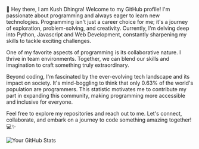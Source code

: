 👋 Hey there, I am Kush Dhingra!
Welcome to my GitHub profile! I'm passionate about programming and always eager to learn new technologies. Programming isn't just a career choice for me; it's a journey of exploration, problem-solving, and creativity. Currently, I'm delving deep into Python, Javascript and Web Development, constantly sharpening my skills to tackle exciting challenges.

One of my favorite aspects of programming is its collaborative nature. I thrive in team environments. Together, we can blend our skills and imagination to craft something truly extraordinary.

Beyond coding, I'm fascinated by the ever-evolving tech landscape and its impact on society. It's mind-boggling to think that only 0.63% of the world's population are programmers. This statistic motivates me to contribute my part in expanding this community, making programming more accessible and inclusive for everyone.

Feel free to explore my repositories and reach out to me. Let's connect, collaborate, and embark on a journey to code something amazing together! 💻✨



![Your GitHub Stats](https://github-readme-stats.vercel.app/api?username=Kush-Dhingra)

